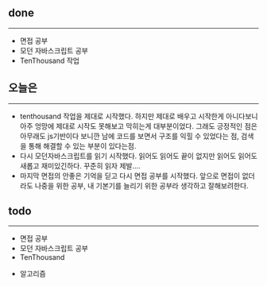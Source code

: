 ## done
---

- 면접 공부
- 모던 자바스크립트 공부
- TenThousand 작업

## 오늘은
---
- tenthousand 작업을 제대로 시작했다. 하지만 제대로 배우고 시작한게 아니다보니 아주 엉망에 제대로 시작도 못해보고 막히는게 대부분이었다. 그래도 긍정적인 점은 아무래도 js기반이다 보니깐 남에 코드를 보면서 구조를 익힐 수 있었다는 점, 검색을 통해 해결할 수 있는 부분이 있다는점.
- 다시 모던자바스크립트를 읽기 시작했다. 읽어도 읽어도 끝이 없지만 읽어도 읽어도 새롭고 재미있긴하다. 꾸준히 읽자 제발....
- 마지막 면접의 안좋은 기억을 딛고 다시 면접 공부를 시작했다. 앞으로 면접이 없더라도 나중을 위한 공부, 내 기본기를 늘리기 위한 공부라 생각하고 잘해보려한다.

## todo
---

- 면접 공부
- 모던 자바스크립트 공부
- TenThousand 
+ 알고리즘
